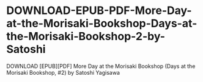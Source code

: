 # DOWNLOAD-EPUB-PDF-More-Day-at-the-Morisaki-Bookshop-Days-at-the-Morisaki-Bookshop-2-by-Satoshi
DOWNLOAD [EPUB][PDF] More Day at the Morisaki Bookshop (Days at the Morisaki Bookshop, #2) by Satoshi Yagisawa
